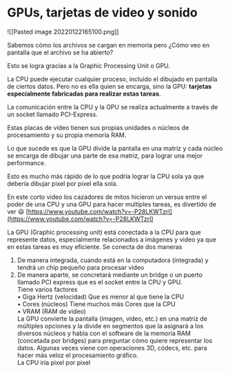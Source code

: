 # GPUs, tarjetas de video y sonido

![[Pasted image 20220122165100.png]]

Sabemos cómo los archivos se cargan en memoria pero ¿Cómo veo en pantalla que el archivo se ha abierto?

Esto se logra gracias a la Graphic Processing Unit o GPU.

La CPU puede ejecutar cualquier proceso, incluido el dibujado en pantalla de ciertos datos. Pero no es ella quien se encarga, sino la GPU: **tarjetas especialmente fabricadas para realizar estas tareas**.

La comunicación entre la CPU y la GPU se realiza actualmente a través de un socket llamado PCI-Express.

Estas placas de vídeo tienen sus propias unidades o núcleos de procesamiento y su propia memoria RAM.

Lo que sucede es que la GPU divide la pantalla en una matriz y cada núcleo se encarga de dibujar una parte de esa matriz, para lograr una mejor performance.

Esto es mucho más rápido de lo que podría lograr la CPU sola ya que debería dibujar pixel por pixel ella sola.

En este corto video los cazadores de mitos hicieron un versus entre el poder de una CPU y una GPU para hacer multiples tareas, es divertido de ver 😃 [https://www.youtube.com/watch?v=-P28LKWTzrI](https://www.youtube.com/watch?v=-P28LKWTzrI)

La GPU (Graphic processing unit) está conectada a la CPU para que represente datos, especialmente relacionados a imágenes y video ya que en estas tareas es muy eficiente. Se conecta de dos maneras

1.  De manera integrada, cuando está en la computadora (integrada) y tendrá un chip pequeño para procesar video
2.  De manera aparte, se concretará mediante un bridge o un puerto llamado PCI express que es el socket entre la CPU y GPU.  
    Tiene varios factores  
    • Giga Hertz (velocidad) Que es menor al que tiene la CPU  
    • Cores (núcleos) Tiene muchos más Cores que la CPU  
    • VRAM (RAM de video)  
    La GPU convierte la pantalla (imagen, video, etc.) en una matriz de múltiples opciones y la divide en segmentos que la asignará a los diversos núcleos y habla con el software de la memoria RAM (concetada por bridges) para preguntar cómo quiere representar los datos. Algunas veces viene con operaciones 3D, códecs, etc. para hacer más veloz el procesamiento gráfico.  
    La CPU iría pixel por pixel